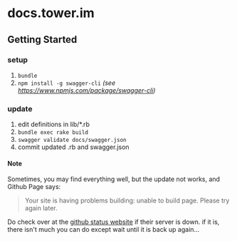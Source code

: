 # docs.tower.im

## Getting Started

### setup
1. `bundle`
2. `npm install -g swagger-cli` _(see https://www.npmjs.com/package/swagger-cli)_

### update
1. edit definitions in lib/*.rb
2. `bundle exec rake build`
3. `swagger validate docs/swagger.json`
4. commit updated .rb and swagger.json

#### Note

Sometimes, you may find everything well, but the update not works, and Github Page says:

>  Your site is having problems building: unable to build page. Please try again later.

Do check over at the [github status website](http://status.github.com/) if their server is down. if it is, there isn't much you can do except wait until it is back up again...